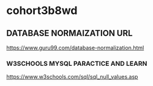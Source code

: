 # cohort3b8wd


## DATABASE NORMAIZATION URL

https://www.guru99.com/database-normalization.html


### W3SCHOOLS MYSQL PARACTICE AND LEARN

https://www.w3schools.com/sql/sql_null_values.asp
